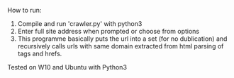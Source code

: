 How to run:

1. Compile and run 'crawler.py' with python3
2. Enter full site address when prompted or choose from options
5. This programme basically puts the url into a set (for no dublication) and recursively calls urls with same domain extracted from html parsing of <a> tags and hrefs.
  
Tested on W10 and Ubuntu with Python3
